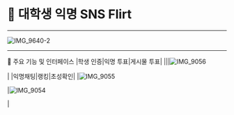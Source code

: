 # 🤝 대학생 익명 SNS Flirt
---
![IMG_9640-2](https://github.com/user-attachments/assets/6458d1fb-f296-4490-8e5e-732ed71f0732)

---
📱 주요 기능 및 인터페이스
|학생 인증|익명 투표|게시물 투표|
|||![IMG_9056](https://github.com/user-attachments/assets/7899fcce-8fa6-4311-8a45-7233ca229917)

|
|익명채팅|랭킹|초성확인|
|![IMG_9055](https://github.com/user-attachments/assets/e0c6e167-beec-49af-9ae5-b6996234dba8)

|![IMG_9054](https://github.com/user-attachments/assets/bbb5ada1-906e-41d6-9cbc-346a2d26c563)

|
